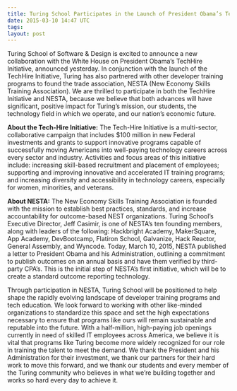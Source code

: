 ```yaml
---
title: Turing School Participates in the Launch of President Obama’s TechHire Initiative and the Founding of NESTA
date: 2015-03-10 14:47 UTC
tags:
layout: post
---
```


Turing School of Software & Design is excited to announce a new collaboration with the White House on President Obama’s TechHire Initiative, announced yesterday. In conjunction with the launch of the TechHire Initiative, Turing has also partnered with other developer training programs to found the trade association, NESTA (New Economy Skills Training Association). We are thrilled to participate in both the TechHire Initiative and NESTA, because we believe that both advances will have significant, positive impact for Turing’s mission, our students, the technology field in which we operate, and our nation’s economic future. 

**About the Tech-Hire Initiative:** The Tech-Hire Initiative is a multi-sector, collaborative campaign that includes $100 million in new Federal investments and grants to support innovative programs capable of successfully moving Americans into well-paying technology careers across every sector and industry. Activities and focus areas of this initiative include: increasing skill-based recruitment and placement of employees; supporting and improving innovative and accelerated IT training programs; and increasing diversity and accessibility in technology careers, especially for women, minorities, and veterans.

**About NESTA:** The New Economy Skills Training Association is founded with the mission to establish best practices, standards, and increase accountability for outcome-based NEST organizations. Turing School’s Executive Director, Jeff Casimir, is one of NESTA’s ten founding members, along with leaders of the following: Hackbright Academy, MakerSquare, App Academy, DevBootcamp, Flatiron School, Galvanize, Hack Reactor, General Assembly, and Wyncode. Today, March 10, 2015, NESTA published a letter to President Obama and his Administration, outlining a commitment to publish outcomes on an annual basis and have them verified by third-party CPA’s. This is the initial step of NESTA’s first initiative, which will be to create a standard outcome reporting technology.

Through participation in NESTA, Turing School will be positioned to help shape the rapidly evolving landscape of developer training programs and tech education. We look forward to working with other like-minded organizations to standardize this space and set the high expectations necessary to ensure that programs like ours will remain sustainable and reputable into the future. With a half-million, high-paying job openings currently in need of skilled IT employees across America, we believe it is vital that programs like Turing become more widely recognized for our role in training the talent to meet the demand. We thank the President and his Administration for their investment, we thank our partners for their hard work to move this forward, and we thank our students and every member of the Turing community who believes in what we’re building together and works so hard every day to achieve it.

